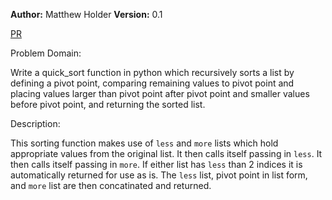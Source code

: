 **Author:** Matthew Holder
**Version:** 0.1

[PR]()

Problem Domain:

Write a quick_sort function in python which recursively sorts a list by defining a pivot point, comparing remaining values to pivot point and placing values larger than pivot point after pivot point and smaller values before pivot point, and returning the sorted list.

Description:

This sorting function makes use of `less` and `more` lists which hold appropriate values from the original list.
It then calls itself passing in `less`.
It then calls itself passing in `more`.
If either list has `less` than 2 indices it is automatically returned for use as is.
The `less` list, pivot point in list form, and `more` list are then concatinated and returned.